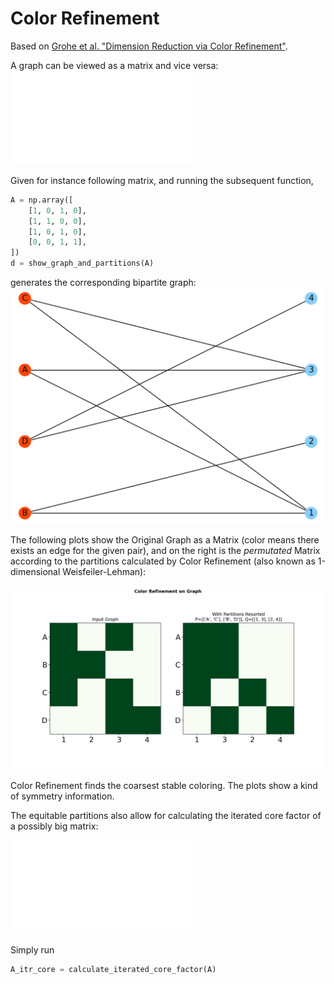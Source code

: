 # Color Refinement

Based on [Grohe et al. "Dimension Reduction via Color Refinement"](https://arxiv.org/pdf/1307.5697.pdf). 

A graph can be viewed as a matrix and vice versa:
![graph_and_matrix_representations.pdf](imgs/graph_and_matrix_representations.pdf)

Given for instance following matrix, and running the subsequent function,

```python
A = np.array([
    [1, 0, 1, 0],
    [1, 1, 0, 0],
    [1, 0, 1, 0],
    [0, 0, 1, 1],
])
d = show_graph_and_partitions(A)
```

generates the corresponding bipartite graph:
![small_graph.png](imgs/small_graph.png)

The following plots show the Original Graph as a Matrix (color means there exists an edge for the given pair), and on the right is the *permutated* Matrix according to the partitions calculated by Color Refinement (also known as 1-dimensional Weisfeiler-Lehman):

![partitions.png](imgs/partitions.png)

Color Refinement finds the coarsest stable coloring. The plots show a kind of symmetry information.

The equitable partitions also allow for calculating the iterated core factor of a possibly big matrix:

![iterated_core_factor.pdf](imgs/iterated_core_factor.pdf)

Simply run

```python
A_itr_core = calculate_iterated_core_factor(A) 
```

